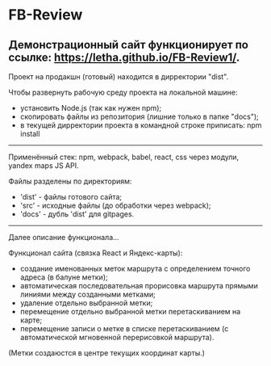 # FB-Review

  Демонстрационный сайт функционирует по ссылке: https://letha.github.io/FB-Review1/.
  ----
  Проект на продакшн (готовый) находится в дирректории "dist".

  Чтобы развернуть рабочую среду проекта на локальной машине:
  - установить Node.js (так как нужен npm);
  - скопировать файлы из репозитория (лишние только в папке "docs");
  - в текущей дирректории проекта в командной строке приписать: npm install
  ----
  Применённый стек: npm, webpack, babel, react, css через модули, yandex maps JS API.
  
  Файлы разделены по директориям:
  - 'dist' - файлы готового сайта;
  - 'src' - исходные файлы (до обработки через webpack);
  - 'docs' - дубль 'dist' для gitpages. 
  ----
  Далее описание функционала...
  
  Функционал сайта (связка React и Яндекс-карты):
  - создание именованных меток маршрута с определением точного адреса (в балуне метки);
  - автоматическая последовательная прорисовка маршрута прямыми линиями между созданными метками;
  - удаление отдельно выбранной метки;
  - перемещение отдельно выбранной метки перетаскиванием на карте;
  - перемещение записи о метке в списке перетаскиванием (с автоматической мгновенной перерисовкой маршрута).
  
  (Метки создаюстся в центре текущих координат карты.)

